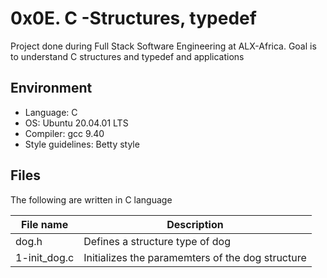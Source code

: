 # 0x0E. C -Structures, typedef
Project done during Full Stack Software Engineering at ALX-Africa. Goal is to understand C structures and typedef and applications

## Environment
* Language: C
* OS: Ubuntu 20.04.01 LTS
* Compiler: gcc 9.40
* Style guidelines: Betty style

## Files
The following are written in C language

File name | Description
 --- | ---
dog.h | Defines a structure type of dog
1-init_dog.c | Initializes the paramemters of the dog structure
